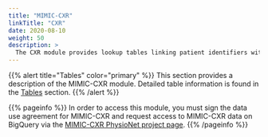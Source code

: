 ```yaml
---
title: "MIMIC-CXR"
linkTitle: "CXR"
date: 2020-08-10
weight: 50
description: >
  The CXR module provides lookup tables linking patient identifiers with MIMIC-CXR `study_id` and `dicom_id`, allowing analysis of patient chest x-rays with the associated clinical data.
---
```


{{% alert title="Tables" color="primary" %}}
This section provides a description of the MIMIC-CXR module. Detailed table information is found in the [Tables](/iv/datasets/cxr) section. 
{{% /alert %}}

{{% pageinfo %}}
In order to access this module, you must sign the data use agreement for MIMIC-CXR and request access to MIMIC-CXR data on BigQuery via the [MIMIC-CXR PhysioNet project page](https://physionet.org/content/mimic-cxr/).
{{% /pageinfo %}}